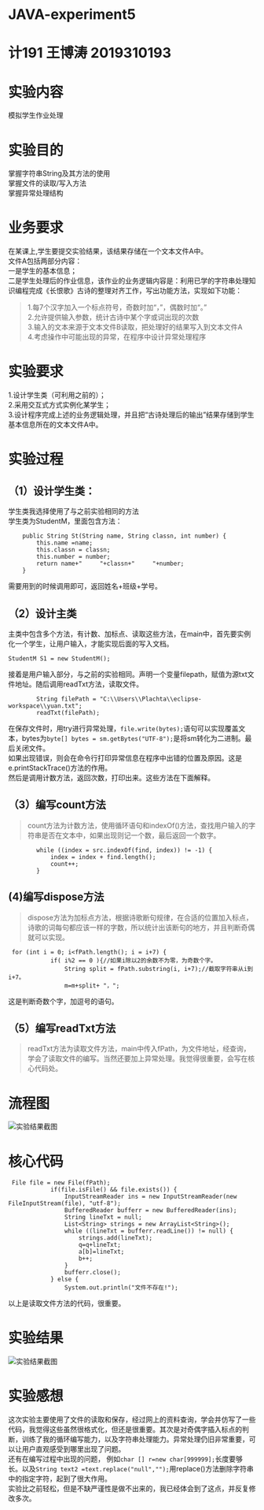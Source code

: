 # JAVA-experiment5
# 计191 王博涛 2019310193
# 实验内容
模拟学生作业处理
# 实验目的
掌握字符串String及其方法的使用  
掌握文件的读取/写入方法  
掌握异常处理结构  
# 业务要求
在某课上,学生要提交实验结果，该结果存储在一个文本文件A中。  
文件A包括两部分内容：  
一是学生的基本信息；  
二是学生处理后的作业信息，该作业的业务逻辑内容是：利用已学的字符串处理知识编程完成《长恨歌》古诗的整理对齐工作，写出功能方法，实现如下功能：  
>1.每7个汉字加入一个标点符号，奇数时加“，”，偶数时加“。”  
>2.允许提供输入参数，统计古诗中某个字或词出现的次数  
>3.输入的文本来源于文本文件B读取，把处理好的结果写入到文本文件A  
>4.考虑操作中可能出现的异常，在程序中设计异常处理程序  
# 实验要求
1.设计学生类（可利用之前的）；  
2.采用交互式方式实例化某学生；  
3.设计程序完成上述的业务逻辑处理，并且把“古诗处理后的输出”结果存储到学生基本信息所在的文本文件A中。  
# 实验过程
## （1）设计学生类：
学生类我选择使用了与之前实验相同的方法  
学生类为StudentM，里面包含方法：
```
	public String St(String name, String classn, int number) {
		this.name =name;
		this.classn = classn;
		this.number = number;
		return name+"     "+classn+"     "+number;
	}
```
需要用到的时候调用即可，返回姓名+班级+学号。
## （2）设计主类
主类中包含多个方法，有计数、加标点、读取这些方法，在main中，首先要实例化一个学生，让用户输入，才能实现后面的写入文档。  
```
StudentM S1 = new StudentM(); 
```
接着是用户输入部分，与之前的实验相同。声明一个变量filepath，赋值为源txt文件地址。随后调用readTxt方法，读取文件。
```
        String filePath = "C:\\Users\\Plachta\\eclipse-workspace\\yuan.txt";
        readTxt(filePath);
```
在保存文件时，用try进行异常处理，`file.write(bytes);`语句可以实现覆盖文本，bytes为`byte[] bytes = sm.getBytes("UTF-8");`是将sm转化为二进制。最后关闭文件。  
如果出现错误，则会在命令行打印异常信息在程序中出错的位置及原因。这是e.printStackTrace()方法的作用。  
然后是调用计数方法，返回次数，打印出来。这些方法在下面解释。
## （3）编写count方法
>count方法为计数方法，使用循环语句和indexOf()方法，查找用户输入的字符串是否在文本中，如果出现则记一个数，最后返回一个数字。
```
        while ((index = src.indexOf(find, index)) != -1) {
            index = index + find.length();
            count++;
        }
```
## (4)编写dispose方法
>dispose方法为加标点方法，根据诗歌断句规律，在合适的位置加入标点，诗歌的词每句都应该一样的字数，所以统计出该断句的地方，并且判断奇偶就可以实现。  
```
 for (int i = 0; i<fPath.length(); i = i+7) {
            if( i%2 == 0 ){//如果i除以2的余数不为零，为奇数个字。
                String split = fPath.substring(i, i+7);//截取字符串从i到i+7。
                m=m+split+ "，";
```
这是判断奇数个字，加逗号的语句。
## （5）编写readTxt方法
>readTxt方法为读取文件方法，main中传入fPath，为文件地址，经查询，学会了读取文件的编写。当然还要加上异常处理。我觉得很重要，会写在核心代码处。
# 流程图
![实验结果截图](https://github.com/plachta2/JAVA-experiment5/raw/main/流程1.png)
# 核心代码
```
 File file = new File(fPath);
            if(file.isFile() && file.exists()) {
                InputStreamReader ins = new InputStreamReader(new FileInputStream(file), "utf-8");
                BufferedReader bufferr = new BufferedReader(ins);
                String lineTxt = null;
                List<String> strings = new ArrayList<String>();
                while ((lineTxt = bufferr.readLine()) != null) {
                    strings.add(lineTxt);
                    q=q+lineTxt;
                    a[b]=lineTxt;
                    b++;
                }
                bufferr.close();
            } else {
                System.out.println("文件不存在!");
```
以上是读取文件方法的代码，很重要。
# 实验结果
![实验结果截图](https://github.com/plachta2/JAVA-experiment5/raw/main/结果1.png)
# 实验感想
这次实验主要使用了文件的读取和保存，经过网上的资料查询，学会并仿写了一些代码，我觉得这些虽然很格式化，但还是很重要。其次是对奇偶字插入标点的判断，训练了我的循环编写能力，以及字符串处理能力。异常处理仍旧非常重要，可以让用户直观感受到哪里出现了问题。  
还有在编写过程中出现的问题， 例如`char [] r=new char[999999];`长度要够长。以及`String text2 =text.replace("null","");`用replace()方法删除字符串中的指定字符，起到了很大作用。  
实验比之前轻松，但是不缺严谨性是做不出来的，我已经体会到了这点，并反复修改多次。

